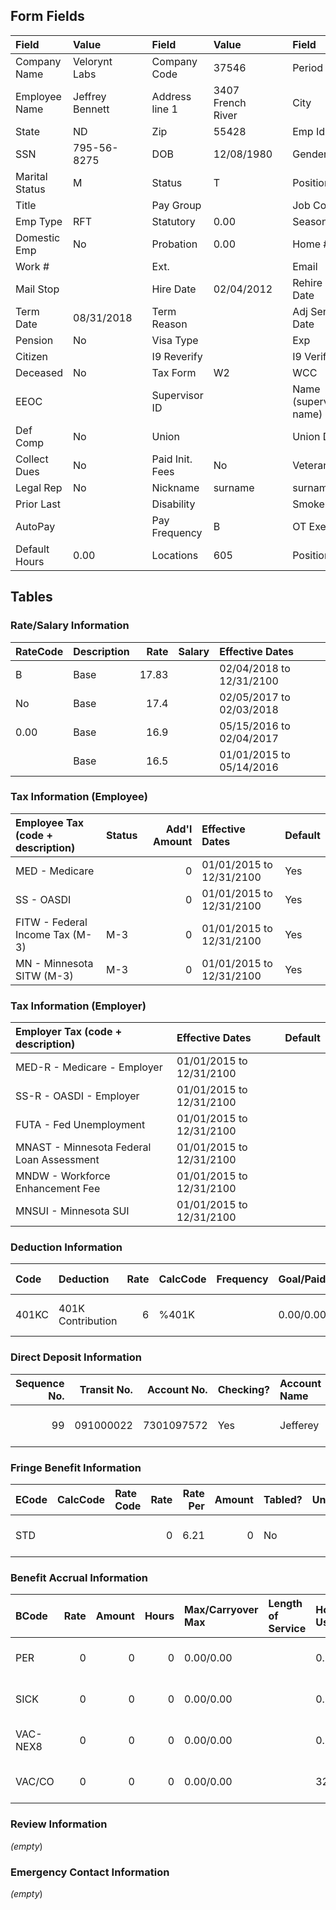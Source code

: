 ## Form Fields
| Field          | Value           |     | Field           | Value             |      | Field                  | Value                    |
|:---------------|:----------------|:----|:----------------|:------------------|:-----|:-----------------------|:-------------------------|
| Company Name   | Velorynt Labs   |     | Company Code    | 37546             |      | Period                 | 12/17/2024 to 12/26/2024 |
| Employee Name  | Jeffrey Bennett |     | Address line 1  | 3407 French River |      | City                   | Juliemouth               |
| State          | ND              |     | Zip             | 55428             |      | Emp Id                 | 2796                     |
| SSN            | 795-56-8275     |     | DOB             | 12/08/1980        |      | Gender                 | M                        |
| Marital Status | M               |     | Status          | T                 |      | Position               |                          |
| Title          |                 |     | Pay Group       |                   |      | Job Code               |                          |
| Emp Type       | RFT             |     | Statutory       | 0.00              |      | Seasonal               | 0.00                     |
| Domestic Emp   | No              |     | Probation       | 0.00              |      | Home #                 | 373-146-1203             |
| Work #         |                 |     | Ext.            |                   |      | Email                  | Emailaaronbyrd@exple.net |
| Mail Stop      |                 |     | Hire Date       | 02/04/2012        |      | Rehire Date            |                          |
| Term Date      | 08/31/2018      |     | Term Reason     |                   |      | Adj Sen Date           |                          |
| Pension        | No              |     | Visa Type       |                   |      | Exp                    |                          |
| Citizen        |                 |     | I9 Reverify     |                   |      | I9 Verified            | No                       |
| Deceased       | No              |     | Tax Form        | W2                |      | WCC                    | 8810                     |
| EEOC           |                 |     | Supervisor ID   |                   |      | Name (supervisor name) |                          |
| Def Comp       | No              |     | Union           |                   |      | Union Date             |                          |
| Collect Dues   | No              |     | Paid Init. Fees | No                |      | Veteran                |                          |
| Legal Rep      | No              |     | Nickname        | surname           |      | surname                |                          |
| Prior Last     |                 |     | Disability      |                   |      | Smoker                 | No                       |
| AutoPay        |                 |     | Pay Frequency   | B                 |      | OT Exempt              | No                       |
| Default Hours  | 0.00            |     | Locations       | 605               |      | Positions              | 700                      |

## Tables

### Rate/Salary Information
| RateCode   | Description   |   Rate | Salary   | Effective Dates          |
|:-----------|:--------------|-------:|:---------|:-------------------------|
| B          | Base          |  17.83 |          | 02/04/2018 to 12/31/2100 |
| No         | Base          |  17.4  |          | 02/05/2017 to 02/03/2018 |
| 0.00       | Base          |  16.9  |          | 05/15/2016 to 02/04/2017 |
|            | Base          |  16.5  |          | 01/01/2015 to 05/14/2016 |

### Tax Information (Employee)
| Employee Tax (code + description)   | Status   |   Add'l Amount | Effective Dates          | Default   |
|:------------------------------------|:---------|---------------:|:-------------------------|:----------|
| MED - Medicare                      |          |              0 | 01/01/2015 to 12/31/2100 | Yes       |
| SS - OASDI                          |          |              0 | 01/01/2015 to 12/31/2100 | Yes       |
| FITW - Federal Income Tax (M-3)     | M-3      |              0 | 01/01/2015 to 12/31/2100 | Yes       |
| MN - Minnesota SITW (M-3)           | M-3      |              0 | 01/01/2015 to 12/31/2100 | Yes       |

### Tax Information (Employer)
| Employer Tax (code + description)         | Effective Dates          | Default   |
|:------------------------------------------|:-------------------------|:----------|
| MED-R - Medicare - Employer               | 01/01/2015 to 12/31/2100 |           |
| SS-R - OASDI - Employer                   | 01/01/2015 to 12/31/2100 |           |
| FUTA - Fed Unemployment                   | 01/01/2015 to 12/31/2100 |           |
| MNAST - Minnesota Federal Loan Assessment | 01/01/2015 to 12/31/2100 |           |
| MNDW - Workforce Enhancement Fee          | 01/01/2015 to 12/31/2100 |           |
| MNSUI - Minnesota SUI                     | 01/01/2015 to 12/31/2100 |           |

### Deduction Information
| Code   | Deduction         |   Rate | CalcCode   | Frequency   | Goal/Paid   | Min/Max/Annual Max   |   Arrears | Agency   | Effective Dates          |
|:-------|:------------------|-------:|:-----------|:------------|:------------|:---------------------|----------:|:---------|:-------------------------|
| 401KC  | 401K Contribution |      6 | %401K      |             | 0.00/0.00   | 0.00/0.00/0.00       |         0 |          | 04/08/2016 to 12/31/2100 |

### Direct Deposit Information
|   Sequence No. |   Transit No. |   Account No. | Checking?   | Account Name   | Amount Code   |   Amount | Prenote Date   | Effective Dates          | Exclude Special   |
|---------------:|--------------:|--------------:|:------------|:---------------|:--------------|---------:|:---------------|:-------------------------|:------------------|
|             99 |     091000022 |    7301097572 | Yes         | Jefferey       | %             |      100 | 01/01/2015     | 01/01/2000 to 12/31/2100 | No                |

### Fringe Benefit Information
| ECode   | CalcCode   | Rate Code   |   Rate |   Rate Per |   Amount | Tabled?   |   Units | Frequency   | Goal/Paid/Goal Bal.   | Min/Max/Ann. Max   | Effective Dates          |
|:--------|:-----------|:------------|-------:|-----------:|---------:|:----------|--------:|:------------|:----------------------|:-------------------|:-------------------------|
| STD     |            |             |      0 |       6.21 |        0 | No        |       0 | B5          | 0.00/0.00/0.00        | 0.00/0.00/0.00     | 01/01/2018 to 12/31/2100 |

### Benefit Accrual Information
| BCode    |   Rate |   Amount |   Hours | Max/Carryover Max   | Length of Service   | Hours: Used/Avail/Total/Prob   | Dollars: Used/Avail/Total/Prob   | Effective Dates          |
|:---------|-------:|---------:|--------:|:--------------------|:--------------------|:-------------------------------|:---------------------------------|:-------------------------|
| PER      |      0 |        0 |       0 | 0.00/0.00           |                     | 0.00/0.00/0.00/0.00            | 0.00/0.00/0.00/0.00              | 01/01/2016 to 12/31/2100 |
| SICK     |      0 |        0 |       0 | 0.00/0.00           |                     | 0.00/0.00/0.00/0.00            | 0.00/0.00/0.00/0.00              | 01/01/2016 to 12/31/2100 |
| VAC-NEX8 |      0 |        0 |       0 | 0.00/0.00           |                     | 0.00/0.00/0.00/0.00            | 0.00/0.00/0.00/0.00              | 01/01/2016 to 12/31/2100 |
| VAC/CO   |      0 |        0 |       0 | 0.00/0.00           |                     | 32.52/0.00/0.00/0.00           | 579.83/0.00/0.00/0.00            | 01/01/2018 to 06/30/2018 |

### Review Information
_(empty_)

### Emergency Contact Information
_(empty_)